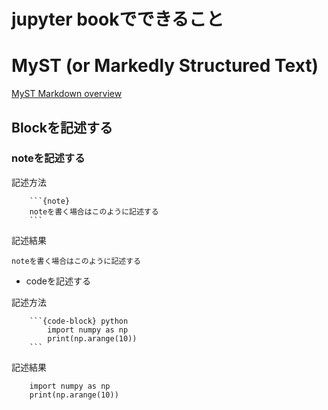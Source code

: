 # jupyter bookでできること


# MyST (or Markedly Structured Text)
[MyST Markdown overview](https://jupyterbook.org/en/stable/content/myst.html)


## Blockを記述する


### noteを記述する

記述方法
```{code-block}
    ```{note}
    noteを書く場合はこのように記述する
    ```
```

記述結果
```{note}
noteを書く場合はこのように記述する
```


- codeを記述する

記述方法

```{code-block} python
    ```{code-block} python
        import numpy as np
        print(np.arange(10))
    ```
```

記述結果
```{code-block} python
    import numpy as np
    print(np.arange(10))
```
